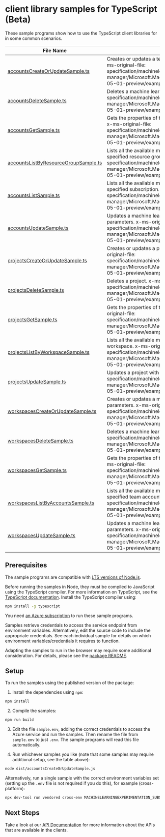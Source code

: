 # client library samples for TypeScript (Beta)

These sample programs show how to use the TypeScript client libraries for in some common scenarios.

| **File Name**                                                             | **Description**                                                                                                                                                                                                                                                                         |
| ------------------------------------------------------------------------- | --------------------------------------------------------------------------------------------------------------------------------------------------------------------------------------------------------------------------------------------------------------------------------------- |
| [accountsCreateOrUpdateSample.ts][accountscreateorupdatesample]           | Creates or updates a team account with the specified parameters. x-ms-original-file: specification/machinelearningexperimentation/resource-manager/Microsoft.MachineLearningExperimentation/preview/2017-05-01-preview/examples/CreateAccount.json                                      |
| [accountsDeleteSample.ts][accountsdeletesample]                           | Deletes a machine learning team account. x-ms-original-file: specification/machinelearningexperimentation/resource-manager/Microsoft.MachineLearningExperimentation/preview/2017-05-01-preview/examples/DeleteAccount.json                                                              |
| [accountsGetSample.ts][accountsgetsample]                                 | Gets the properties of the specified machine learning team account. x-ms-original-file: specification/machinelearningexperimentation/resource-manager/Microsoft.MachineLearningExperimentation/preview/2017-05-01-preview/examples/GetAccount.json                                      |
| [accountsListByResourceGroupSample.ts][accountslistbyresourcegroupsample] | Lists all the available machine learning team accounts under the specified resource group. x-ms-original-file: specification/machinelearningexperimentation/resource-manager/Microsoft.MachineLearningExperimentation/preview/2017-05-01-preview/examples/ListAccountResourceGroup.json |
| [accountsListSample.ts][accountslistsample]                               | Lists all the available machine learning team accounts under the specified subscription. x-ms-original-file: specification/machinelearningexperimentation/resource-manager/Microsoft.MachineLearningExperimentation/preview/2017-05-01-preview/examples/ListAccount.json                |
| [accountsUpdateSample.ts][accountsupdatesample]                           | Updates a machine learning team account with the specified parameters. x-ms-original-file: specification/machinelearningexperimentation/resource-manager/Microsoft.MachineLearningExperimentation/preview/2017-05-01-preview/examples/UpdateAccount.json                                |
| [projectsCreateOrUpdateSample.ts][projectscreateorupdatesample]           | Creates or updates a project with the specified parameters. x-ms-original-file: specification/machinelearningexperimentation/resource-manager/Microsoft.MachineLearningExperimentation/preview/2017-05-01-preview/examples/CreateProject.json                                           |
| [projectsDeleteSample.ts][projectsdeletesample]                           | Deletes a project. x-ms-original-file: specification/machinelearningexperimentation/resource-manager/Microsoft.MachineLearningExperimentation/preview/2017-05-01-preview/examples/DeleteProject.json                                                                                    |
| [projectsGetSample.ts][projectsgetsample]                                 | Gets the properties of the specified machine learning project. x-ms-original-file: specification/machinelearningexperimentation/resource-manager/Microsoft.MachineLearningExperimentation/preview/2017-05-01-preview/examples/GetProject.json                                           |
| [projectsListByWorkspaceSample.ts][projectslistbyworkspacesample]         | Lists all the available machine learning projects under the specified workspace. x-ms-original-file: specification/machinelearningexperimentation/resource-manager/Microsoft.MachineLearningExperimentation/preview/2017-05-01-preview/examples/ProjectListByWorkspaces.json            |
| [projectsUpdateSample.ts][projectsupdatesample]                           | Updates a project with the specified parameters. x-ms-original-file: specification/machinelearningexperimentation/resource-manager/Microsoft.MachineLearningExperimentation/preview/2017-05-01-preview/examples/UpdateProject.json                                                      |
| [workspacesCreateOrUpdateSample.ts][workspacescreateorupdatesample]       | Creates or updates a machine learning workspace with the specified parameters. x-ms-original-file: specification/machinelearningexperimentation/resource-manager/Microsoft.MachineLearningExperimentation/preview/2017-05-01-preview/examples/WorkspaceCreate.json                      |
| [workspacesDeleteSample.ts][workspacesdeletesample]                       | Deletes a machine learning workspace. x-ms-original-file: specification/machinelearningexperimentation/resource-manager/Microsoft.MachineLearningExperimentation/preview/2017-05-01-preview/examples/WorkspaceDelete.json                                                               |
| [workspacesGetSample.ts][workspacesgetsample]                             | Gets the properties of the specified machine learning workspace. x-ms-original-file: specification/machinelearningexperimentation/resource-manager/Microsoft.MachineLearningExperimentation/preview/2017-05-01-preview/examples/WorkspaceGet.json                                       |
| [workspacesListByAccountsSample.ts][workspaceslistbyaccountssample]       | Lists all the available machine learning workspaces under the specified team account. x-ms-original-file: specification/machinelearningexperimentation/resource-manager/Microsoft.MachineLearningExperimentation/preview/2017-05-01-preview/examples/ListWorkspacesByAccounts.json      |
| [workspacesUpdateSample.ts][workspacesupdatesample]                       | Updates a machine learning workspace with the specified parameters. x-ms-original-file: specification/machinelearningexperimentation/resource-manager/Microsoft.MachineLearningExperimentation/preview/2017-05-01-preview/examples/WorkspaceUpdate.json                                 |

## Prerequisites

The sample programs are compatible with [LTS versions of Node.js](https://github.com/nodejs/release#release-schedule).

Before running the samples in Node, they must be compiled to JavaScript using the TypeScript compiler. For more information on TypeScript, see the [TypeScript documentation][typescript]. Install the TypeScript compiler using:

```bash
npm install -g typescript
```

You need [an Azure subscription][freesub] to run these sample programs.

Samples retrieve credentials to access the service endpoint from environment variables. Alternatively, edit the source code to include the appropriate credentials. See each individual sample for details on which environment variables/credentials it requires to function.

Adapting the samples to run in the browser may require some additional consideration. For details, please see the [package README][package].

## Setup

To run the samples using the published version of the package:

1. Install the dependencies using `npm`:

```bash
npm install
```

2. Compile the samples:

```bash
npm run build
```

3. Edit the file `sample.env`, adding the correct credentials to access the Azure service and run the samples. Then rename the file from `sample.env` to just `.env`. The sample programs will read this file automatically.

4. Run whichever samples you like (note that some samples may require additional setup, see the table above):

```bash
node dist/accountsCreateOrUpdateSample.js
```

Alternatively, run a single sample with the correct environment variables set (setting up the `.env` file is not required if you do this), for example (cross-platform):

```bash
npx dev-tool run vendored cross-env MACHINELEARNINGEXPERIMENTATION_SUBSCRIPTION_ID="<machinelearningexperimentation subscription id>" MACHINELEARNINGEXPERIMENTATION_RESOURCE_GROUP="<machinelearningexperimentation resource group>" node dist/accountsCreateOrUpdateSample.js
```

## Next Steps

Take a look at our [API Documentation][apiref] for more information about the APIs that are available in the clients.

[accountscreateorupdatesample]: https://github.com/Azure/azure-sdk-for-js/blob/main/sdk/machinelearningexperimentation/arm-machinelearningexperimentation/samples/v2-beta/typescript/src/accountsCreateOrUpdateSample.ts
[accountsdeletesample]: https://github.com/Azure/azure-sdk-for-js/blob/main/sdk/machinelearningexperimentation/arm-machinelearningexperimentation/samples/v2-beta/typescript/src/accountsDeleteSample.ts
[accountsgetsample]: https://github.com/Azure/azure-sdk-for-js/blob/main/sdk/machinelearningexperimentation/arm-machinelearningexperimentation/samples/v2-beta/typescript/src/accountsGetSample.ts
[accountslistbyresourcegroupsample]: https://github.com/Azure/azure-sdk-for-js/blob/main/sdk/machinelearningexperimentation/arm-machinelearningexperimentation/samples/v2-beta/typescript/src/accountsListByResourceGroupSample.ts
[accountslistsample]: https://github.com/Azure/azure-sdk-for-js/blob/main/sdk/machinelearningexperimentation/arm-machinelearningexperimentation/samples/v2-beta/typescript/src/accountsListSample.ts
[accountsupdatesample]: https://github.com/Azure/azure-sdk-for-js/blob/main/sdk/machinelearningexperimentation/arm-machinelearningexperimentation/samples/v2-beta/typescript/src/accountsUpdateSample.ts
[projectscreateorupdatesample]: https://github.com/Azure/azure-sdk-for-js/blob/main/sdk/machinelearningexperimentation/arm-machinelearningexperimentation/samples/v2-beta/typescript/src/projectsCreateOrUpdateSample.ts
[projectsdeletesample]: https://github.com/Azure/azure-sdk-for-js/blob/main/sdk/machinelearningexperimentation/arm-machinelearningexperimentation/samples/v2-beta/typescript/src/projectsDeleteSample.ts
[projectsgetsample]: https://github.com/Azure/azure-sdk-for-js/blob/main/sdk/machinelearningexperimentation/arm-machinelearningexperimentation/samples/v2-beta/typescript/src/projectsGetSample.ts
[projectslistbyworkspacesample]: https://github.com/Azure/azure-sdk-for-js/blob/main/sdk/machinelearningexperimentation/arm-machinelearningexperimentation/samples/v2-beta/typescript/src/projectsListByWorkspaceSample.ts
[projectsupdatesample]: https://github.com/Azure/azure-sdk-for-js/blob/main/sdk/machinelearningexperimentation/arm-machinelearningexperimentation/samples/v2-beta/typescript/src/projectsUpdateSample.ts
[workspacescreateorupdatesample]: https://github.com/Azure/azure-sdk-for-js/blob/main/sdk/machinelearningexperimentation/arm-machinelearningexperimentation/samples/v2-beta/typescript/src/workspacesCreateOrUpdateSample.ts
[workspacesdeletesample]: https://github.com/Azure/azure-sdk-for-js/blob/main/sdk/machinelearningexperimentation/arm-machinelearningexperimentation/samples/v2-beta/typescript/src/workspacesDeleteSample.ts
[workspacesgetsample]: https://github.com/Azure/azure-sdk-for-js/blob/main/sdk/machinelearningexperimentation/arm-machinelearningexperimentation/samples/v2-beta/typescript/src/workspacesGetSample.ts
[workspaceslistbyaccountssample]: https://github.com/Azure/azure-sdk-for-js/blob/main/sdk/machinelearningexperimentation/arm-machinelearningexperimentation/samples/v2-beta/typescript/src/workspacesListByAccountsSample.ts
[workspacesupdatesample]: https://github.com/Azure/azure-sdk-for-js/blob/main/sdk/machinelearningexperimentation/arm-machinelearningexperimentation/samples/v2-beta/typescript/src/workspacesUpdateSample.ts
[apiref]: https://learn.microsoft.com/javascript/api/@azure/arm-machinelearningexperimentation?view=azure-node-preview
[freesub]: https://azure.microsoft.com/free/
[package]: https://github.com/Azure/azure-sdk-for-js/tree/main/sdk/machinelearningexperimentation/arm-machinelearningexperimentation/README.md
[typescript]: https://www.typescriptlang.org/docs/home.html
